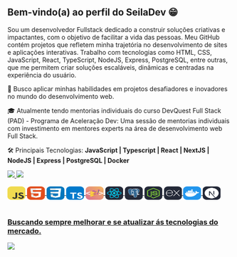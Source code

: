 ## Bem-vindo(a) ao perfil do SeilaDev 😁

<div>
  <p>
   Sou um desenvolvedor Fullstack dedicado a construir soluções criativas e impactantes, com o objetivo de facilitar a vida das pessoas. Meu GitHub contém projetos que refletem minha trajetória no desenvolvimento de sites e aplicações interativas. Trabalho com tecnologias como HTML, CSS, JavaScript, React, TypeScript, NodeJS, Express, PostgreSQL, entre outras, que me permitem criar soluções escaláveis, dinâmicas e centradas na experiência do usuário.
  </p>

 <p>🚀 Busco aplicar minhas habilidades em projetos desafiadores e inovadores no mundo do desenvolvimento web. </p>
 <p>🎓 Atualmente tendo mentorias individuais do curso DevQuest Full Stack (PAD) - Programa de Aceleração Dev: Uma sessão de mentorias individuais com investimento em mentores experts na área de desenvolvimento web Full Stack. </p>
 <p>🛠️ Principais Tecnologias: <strong> JavaScript | Typescript | React | NextJS | NodeJS | Express | PostgreSQL | Docker </strong> </p>
</div>

 <div>
   <a href="https://github.com/seila-dev">
   <img height="180em" src="https://github-readme-stats.vercel.app/api?username=seila-dev&show_icons=true&theme=omni&include_all_commits=true&count_private=true"/>
   <img height="180em" src="https://github-readme-stats.vercel.app/api/top-langs/?username=seila-dev&layout=compact&langs_count=6&theme=omni"/>
</div>
    
<div style="display: inline_block"><br>
  <img align="center" alt="Js" height="30" width="40" src="https://github.com/tandpfun/skill-icons/blob/main/icons/JavaScript.svg">
  <img align="center" alt="HTML" height="30" width="40" src="https://github.com/tandpfun/skill-icons/blob/main/icons/HTML.svg">
  <img align="center" alt="CSS" height="30" width="40" src="https://github.com/tandpfun/skill-icons/blob/main/icons/CSS.svg">
  <img align="center" alt="CSS" height="30" width="40" src="https://github.com/tandpfun/skill-icons/blob/main/icons/TypeScript.svg">
  <img align="center" alt="CSS" height="30" width="40" src="https://github.com/tandpfun/skill-icons/blob/main/icons/StyledComponents.svg">
  <img align="center" alt="CSS" height="30" width="40" src="https://github.com/tandpfun/skill-icons/blob/main/icons/React-Dark.svg">
  <img align="center" alt="CSS" height="30" width="40" src="https://github.com/tandpfun/skill-icons/blob/main/icons/PostgreSQL-Dark.svg">
  <img align="center" alt="CSS" height="30" width="40" src="https://github.com/tandpfun/skill-icons/blob/main/icons/NodeJS-Dark.svg">
  <img align="center" alt="CSS" height="30" width="40" src="https://github.com/tandpfun/skill-icons/blob/main/icons/ExpressJS-Dark.svg">
  <img align="center" alt="CSS" height="30" width="40" src="https://github.com/tandpfun/skill-icons/blob/main/icons/Docker.svg">
  <img align="center" alt="CSS" height="30" width="40" src="https://github.com/tandpfun/skill-icons/blob/main/icons/NextJS-Dark.svg">
</div>
 
<br>
 
### Buscando sempre melhorar e se atualizar ás tecnologias do mercado.
 
<div> 
  <a href="https://www.linkedin.com/in/erickrodrigues-dev" target="_blank"><img src="https://img.shields.io/badge/-LinkedIn-%230077B5?style=for-the-badge&logo=linkedin&logoColor=white" target="_blank"></a>
</div>

